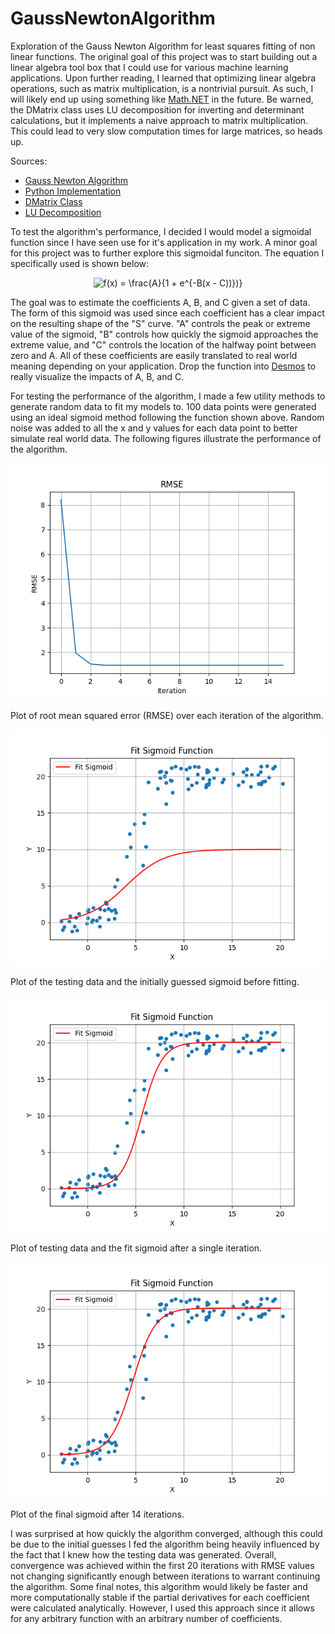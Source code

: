 # GaussNewtonAlgorithm
Exploration of the Gauss Newton Algorithm for least squares fitting of non linear functions. The original goal of this project was to start building out a linear algebra tool box that I could use for various machine learning applications. Upon further reading, I learned that optimizing linear algebra operations, such as matrix multiplication, is a nontrivial pursuit. As such, I will likely end up using something like [Math.NET](https://numerics.mathdotnet.com/) in the future. Be warned, the DMatrix class uses LU decomposition for inverting and determinant calculations, but it implements a naive approach to matrix multiplication. This could lead to very slow computation times for large matrices, so heads up.

Sources:
- [Gauss Newton Algorithm](https://en.wikipedia.org/wiki/Gauss%E2%80%93Newton_algorithm)
- [Python Implementation](https://omyllymaki.medium.com/gauss-newton-algorithm-implementation-from-scratch-55ebe56aac2e)
- [DMatrix Class](https://codereview.stackexchange.com/questions/230515/matrix-class-in-c)
- [LU Decomposition](https://en.wikipedia.org/wiki/LU_decomposition)

To test the algorithm's performance, I decided I would model a sigmoidal function since I have seen use for it's application in my work. A minor goal for this project was to further explore this sigmoidal funciton. The equation I specifically used is shown below:

<p align="center">
    <img src="https://latex.codecogs.com/svg.latex?f(x)&space;=&space;\frac{A}{1&space;&plus;&space;e^{-B(x&space;-&space;C))})}" title="f(x) = \frac{A}{1 + e^{-B(x - C))})}" />
</p>

The goal was to estimate the coefficients A, B, and C given a set of data. The form of this sigmoid was used since each coefficient has a clear impact on the resulting shape of the "S" curve. "A" controls the peak or extreme value of the sigmoid, "B" controls how quickly the sigmoid approaches the extreme value, and "C" controls the location of the halfway point between zero and A. All of these coefficients are easily translated to real world meaning depending on your application. Drop the function into [Desmos](https://www.desmos.com/calculator) to really visualize the impacts of A, B, and C.

For testing the performance of the algorithm, I made a few utility methods to generate random data to fit my models to. 100 data points were generated using an ideal sigmoid method following the function shown above. Random noise was added to all the x and y values for each data point to better simulate real world data. The following figures illustrate the performance of the algorithm.

![RMSE](GaussNewtonAlgorithm/rmseTrainingFig.png)

Plot of root mean squared error (RMSE) over each iteration of the algorithm.

![IterationZero](GaussNewtonAlgorithm/iterationZeroFig.png)

Plot of the testing data and the initially guessed sigmoid before fitting.

![IterationOne](GaussNewtonAlgorithm/iterationOneFig.png)

Plot of testing data and the fit sigmoid after a single iteration.

![IterationFinal](GaussNewtonAlgorithm/iterationFinalFig.png)

Plot of the final sigmoid after 14 iterations.

I was surprised at how quickly the algorithm converged, although this could be due to the initial guesses I fed the algorithm being heavily influenced by the fact that I knew how the testing data was generated. Overall, convergence was achieved within the first 20 iterations with RMSE values not changing significantly enough between iterations to warrant continuing the algorithm. Some final notes, this algorithm would likely be faster and more computationally stable if the partial derivatives for each coefficient were calculated analytically. However, I used this approach since it allows for any arbitrary function with an arbitrary number of coefficients. 
